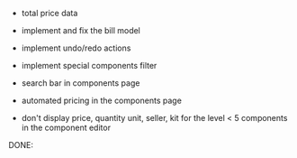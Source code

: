 - total price data
- implement and fix the bill model

- implement undo/redo actions
- implement special components filter
- search bar in components page

- automated pricing in the components page
- don't display price, quantity unit, seller, kit for the level < 5 components in the component editor

DONE: